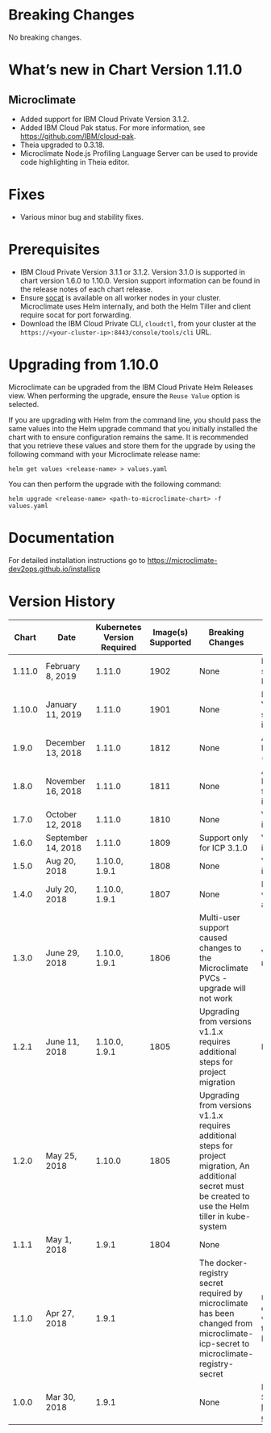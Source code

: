 # Breaking Changes
No breaking changes.

# What’s new in Chart Version 1.11.0

## Microclimate
* Added support for IBM Cloud Private Version 3.1.2.
* Added IBM Cloud Pak status. For more information, see https://github.com/IBM/cloud-pak.
* Theia upgraded to 0.3.18. 
* Microclimate Node.js Profiling Language Server can be used to provide code highlighting in Theia editor.

# Fixes
* Various minor bug and stability fixes.


# Prerequisites
- IBM Cloud Private Version 3.1.1 or 3.1.2. Version 3.1.0 is supported in chart version 1.6.0 to 1.10.0. Version support information can be found in the release notes of each chart release.
- Ensure [socat](http://www.dest-unreach.org/socat/doc/README) is available on all worker nodes in your cluster. Microclimate uses Helm internally, and both the Helm Tiller and client require socat for port forwarding.
- Download the IBM Cloud Private CLI, `cloudctl`, from your cluster at the `https://<your-cluster-ip>:8443/console/tools/cli` URL.


# Upgrading from 1.10.0

Microclimate can be upgraded from the IBM Cloud Private Helm Releases view. When performing the upgrade, ensure the `Reuse Value` option is selected.

If you are upgrading with Helm from the command line, you should pass the same values into the Helm upgrade command that you initially installed the chart with to ensure configuration remains the same. It is recommended that you retrieve these values and store them for the upgrade by using the following command with your Microclimate release name:

`helm get values <release-name> > values.yaml`

You can then perform the upgrade with the following command:

`helm upgrade <release-name> <path-to-microclimate-chart> -f values.yaml`


# Documentation
For detailed installation instructions go to https://microclimate-dev2ops.github.io/installicp

# Version History

| Chart | Date | Kubernetes Version Required | Image(s) Supported | Breaking Changes | Details |
| ----- | ---- | ------------ | ------------------ | ---------------- | ------- |
| 1.11.0 | February 8, 2019 | 1.11.0  | 1902 | None | IBM Cloud Pak status, Support for ICP 3.1.2 |
| 1.10.0 | January  11, 2019 | 1.11.0  | 1901 | None | Improved logging. Various fixes and stability improvements |
| 1.9.0 | December 13, 2018 | 1.11.0  | 1812 | None | Added support for Linux® on Power® (ppc64le). |
| 1.8.0 | November 16, 2018 | 1.11.0  | 1811 | None | Added support for ICP 3.1.1. Various fixes and improvements |
| 1.7.0 | October 12, 2018 | 1.11.0  | 1810 | None | Various fixes and improvements |
| 1.6.0 | September 14, 2018 | 1.11.0  | 1809 | Support only for ICP 3.1.0 | Various fixes and improvements |
| 1.5.0 | Aug 20, 2018 | 1.10.0, 1.9.1 | 1808 | None | Various fixes and improvements |
| 1.4.0 | July 20, 2018 | 1.10.0, 1.9.1 | 1807 | None | Logout implemented, various small fixes and improvements |
| 1.3.0 | June 29, 2018 | 1.10.0, 1.9.1 | 1806 | Multi-user support caused changes to the Microclimate PVCs - upgrade will not work  | Various changes and new features |
| 1.2.1 | June 11, 2018 | 1.10.0, 1.9.1 | 1805 | Upgrading from versions v1.1.x requires additional steps for project migration | ICP 2.1.0.2 fixes |
| 1.2.0 | May 25, 2018 | 1.10.0 | 1805 | Upgrading from versions v1.1.x requires additional steps for project migration, An additional secret must be created to use the Helm tiller in kube-system |  |
| 1.1.1 | May 1, 2018 | 1.9.1 | 1804 | None |  |
| 1.1.0 | Apr 27, 2018 | 1.9.1 |  | The docker-registry secret required by microclimate has been changed from microclimate-icp-secret to microclimate-registry-secret |  UI updates, Users can authenticate with Jenkins using their IBM Cloud Private credentials |
| 1.0.0 | Mar 30, 2018|  1.9.1 |  | None  | New product release. See https://microclimate-dev2ops.github.io/ |
